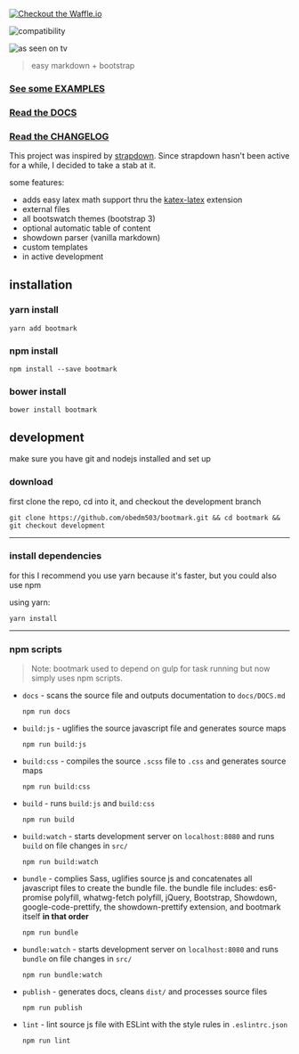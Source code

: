 [![Checkout the Waffle.io](https://badge.waffle.io/obedm503/bootmark.png?label=ready&title=Ready)](https://waffle.io/obedm503/bootmark)

![compatibility](http://forthebadge.com/images/badges/compatibility-club-penguin.svg)

![as seen on tv](http://forthebadge.com/images/badges/as-seen-on-tv.svg)

> easy markdown + bootstrap

### [See some EXAMPLES](https://obedm503.github.io/bootmark/docs/examples.html)

### [Read the DOCS](https://obedm503.github.io/bootmark/docs/)

### [Read the CHANGELOG](http://obedm503.github.io/bootmark/index.html?src=CHANGELOG.md)

This project was inspired by [strapdown](https://github.com/arturadib/strapdown/). Since strapdown hasn't been active for a while, I decided to take a stab at it.

some features:
- adds easy latex math support thru the [katex-latex](https://obedm503.github.io/katex-latex/) extension
- external files
- all bootswatch themes (bootstrap 3)
- optional automatic table of content
- showdown parser (vanilla markdown)
- custom templates
- in active development

## installation

### yarn install

```shell
yarn add bootmark
```

### npm install
```shell
npm install --save bootmark
```

### bower install
```shell
bower install bootmark
```

## development

make sure you have git and nodejs installed and set up

### download

first clone the repo, cd into it, and checkout the development branch
```shell
git clone https://github.com/obedm503/bootmark.git && cd bootmark && git checkout development
```
----
### install dependencies

for this I recommend you use yarn because it's faster, but you could also use npm

using yarn:
```shell
yarn install
```
----
### npm scripts

> Note: bootmark used to depend on gulp for task running but now simply uses npm scripts.

- `docs` - scans the source file and outputs documentation to `docs/DOCS.md`
    ```shell
    npm run docs
    ```

- `build:js` - uglifies the source javascript file and generates source maps
    ```shell
    npm run build:js
    ```

- `build:css` - compiles the source `.scss` file to `.css` and generates source maps
    ```shell
    npm run build:css
    ```

- `build` - runs `build:js` and `build:css`
    ```shell
    npm run build
    ```

- `build:watch` - starts development server on `localhost:8080` and runs `build` on file changes in `src/`
    ```shell
    npm run build:watch
    ```

- `bundle` - complies Sass, uglifies source js and concatenates all javascript
files to create the bundle file. the bundle file includes: es6-promise polyfill,
whatwg-fetch polyfill, jQuery, Bootstrap, Showdown, google-code-prettify, the
showdown-prettify extension, and bootmark itself **in that order**
    ```shell
    npm run bundle
    ```

- `bundle:watch` - starts development server on `localhost:8080` and runs `bundle` on file changes in `src/`
    ```shell
    npm run bundle:watch
    ```

- `publish` - generates docs, cleans `dist/` and processes source files
    ```shell
    npm run publish
    ```

- `lint` - lint source js file with ESLint with the style rules in `.eslintrc.json`

    ```shell
    npm run lint
    ```
